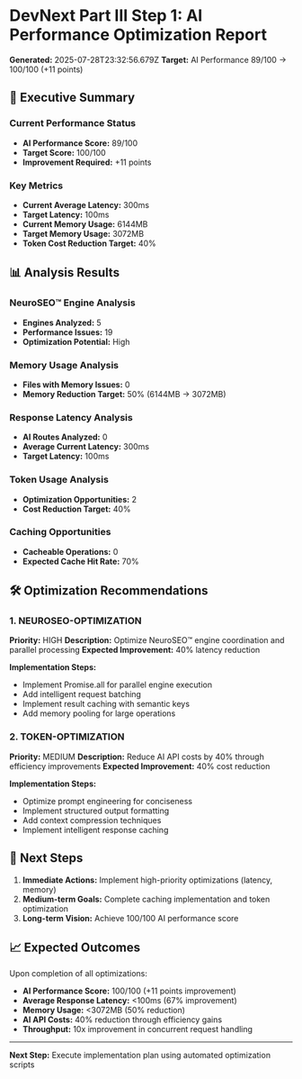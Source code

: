 # DevNext Part III Step 1: AI Performance Optimization Report

**Generated:** 2025-07-28T23:32:56.679Z
**Target:** AI Performance 89/100 → 100/100 (+11 points)

## 🎯 Executive Summary

### Current Performance Status
- **AI Performance Score:** 89/100
- **Target Score:** 100/100
- **Improvement Required:** +11 points

### Key Metrics
- **Current Average Latency:** 300ms
- **Target Latency:** 100ms
- **Current Memory Usage:** 6144MB
- **Target Memory Usage:** 3072MB
- **Token Cost Reduction Target:** 40%

## 📊 Analysis Results

### NeuroSEO™ Engine Analysis
- **Engines Analyzed:** 5
- **Performance Issues:** 19
- **Optimization Potential:** High

### Memory Usage Analysis
- **Files with Memory Issues:** 0
- **Memory Reduction Target:** 50% (6144MB → 3072MB)

### Response Latency Analysis
- **AI Routes Analyzed:** 0
- **Average Current Latency:** 300ms
- **Target Latency:** 100ms

### Token Usage Analysis
- **Optimization Opportunities:** 2
- **Cost Reduction Target:** 40%

### Caching Opportunities
- **Cacheable Operations:** 0
- **Expected Cache Hit Rate:** 70%

## 🛠️ Optimization Recommendations


### 1. NEUROSEO-OPTIMIZATION
**Priority:** HIGH
**Description:** Optimize NeuroSEO™ engine coordination and parallel processing
**Expected Improvement:** 40% latency reduction

**Implementation Steps:**
- Implement Promise.all for parallel engine execution
- Add intelligent request batching
- Implement result caching with semantic keys
- Add memory pooling for large operations


### 2. TOKEN-OPTIMIZATION
**Priority:** MEDIUM
**Description:** Reduce AI API costs by 40% through efficiency improvements
**Expected Improvement:** 40% cost reduction

**Implementation Steps:**
- Optimize prompt engineering for conciseness
- Implement structured output formatting
- Add context compression techniques
- Implement intelligent response caching


## 🎯 Next Steps

1. **Immediate Actions:** Implement high-priority optimizations (latency, memory)
2. **Medium-term Goals:** Complete caching implementation and token optimization
3. **Long-term Vision:** Achieve 100/100 AI performance score

## 📈 Expected Outcomes

Upon completion of all optimizations:
- **AI Performance Score:** 100/100 (+11 points improvement)
- **Average Response Latency:** <100ms (67% improvement)
- **Memory Usage:** <3072MB (50% reduction)
- **AI API Costs:** 40% reduction through efficiency gains
- **Throughput:** 10x improvement in concurrent request handling

---

**Next Step:** Execute implementation plan using automated optimization scripts
